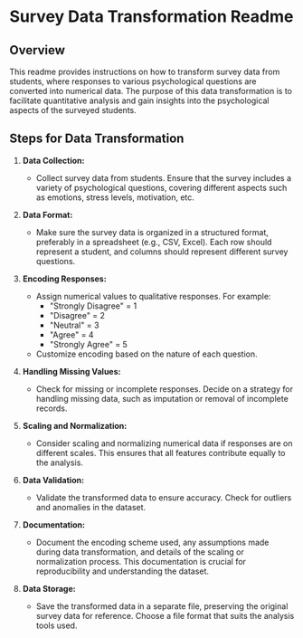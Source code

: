 # Survey Data Transformation Readme

## Overview

This readme provides instructions on how to transform survey data from students, where responses to various psychological questions are converted into numerical data. The purpose of this data transformation is to facilitate quantitative analysis and gain insights into the psychological aspects of the surveyed students.

## Steps for Data Transformation

1. **Data Collection:**
   - Collect survey data from students. Ensure that the survey includes a variety of psychological questions, covering different aspects such as emotions, stress levels, motivation, etc.

2. **Data Format:**
   - Make sure the survey data is organized in a structured format, preferably in a spreadsheet (e.g., CSV, Excel). Each row should represent a student, and columns should represent different survey questions.

3. **Encoding Responses:**
   - Assign numerical values to qualitative responses. For example:
     - "Strongly Disagree" = 1
     - "Disagree" = 2
     - "Neutral" = 3
     - "Agree" = 4
     - "Strongly Agree" = 5
   - Customize encoding based on the nature of each question.

4. **Handling Missing Values:**
   - Check for missing or incomplete responses. Decide on a strategy for handling missing data, such as imputation or removal of incomplete records.

5. **Scaling and Normalization:**
   - Consider scaling and normalizing numerical data if responses are on different scales. This ensures that all features contribute equally to the analysis.

6. **Data Validation:**
   - Validate the transformed data to ensure accuracy. Check for outliers and anomalies in the dataset.

7. **Documentation:**
   - Document the encoding scheme used, any assumptions made during data transformation, and details of the scaling or normalization process. This documentation is crucial for reproducibility and understanding the dataset.

8. **Data Storage:**
   - Save the transformed data in a separate file, preserving the original survey data for reference. Choose a file format that suits the analysis tools used.
